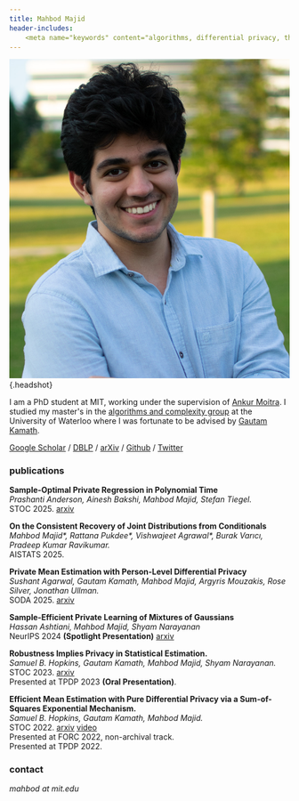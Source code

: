 ```yaml
---
title: Mahbod Majid
header-includes:
    <meta name="keywords" content="algorithms, differential privacy, theoretical machine learning, sum of squares optimization, waterloo, mahbod majid" />
---
```


<div class="clearfix">

![](mahbod.jpg){.headshot}

I am a PhD student at MIT, working under the supervision of [Ankur Moitra](https://people.csail.mit.edu/moitra/). I studied my master's in the [algorithms and complexity group](https://algcomp.uwaterloo.ca/) at the University of Waterloo where I was fortunate to be advised by [Gautam Kamath](http://www.gautamkamath.com/).

[Google Scholar](https://scholar.google.com/citations?hl=en&user=Jnei_lEAAAAJ) / 
[DBLP](https://dblp.org/pid/307/5441.html) /
[arXiv](https://arxiv.org/a/majid_m_1.html) / 
[Github](https://github.com/Mahbodmajid) / [Twitter](https://twitter.com/mahbodm_)


</div>

### publications

**Sample-Optimal Private Regression in Polynomial Time**
<br>
*Prashanti Anderson, Ainesh Bakshi, Mahbod Majid, Stefan Tiegel.*
<br>
STOC 2025. [arxiv](https://arxiv.org/abs/2503.24321)

**On the Consistent Recovery of Joint Distributions from Conditionals**
<br>
*Mahbod Majid\*, Rattana Pukdee\*, Vishwajeet Agrawal\*, Burak Varıcı, Pradeep Kumar Ravikumar.*
<br>
AISTATS 2025.

**Private Mean Estimation with Person-Level Differential Privacy**
<br>
*Sushant Agarwal, Gautam Kamath, Mahbod Majid, Argyris Mouzakis, Rose Silver, Jonathan Ullman.*
<br>
SODA 2025. [arxiv](https://arxiv.org/abs/2405.20405)

**Sample-Efficient Private Learning of Mixtures of Gaussians**
<br>
*Hassan Ashtiani, Mahbod Majid, Shyam Narayanan*
<br>
NeurIPS 2024 **(Spotlight Presentation)** [arxiv](https://arxiv.org/abs/2411.02298)

**Robustness Implies Privacy in Statistical Estimation.**
<br>
*Samuel B. Hopkins, Gautam Kamath, Mahbod Majid, Shyam Narayanan.*
<br>
STOC 2023. [arxiv](https://arxiv.org/abs/2212.05015)
<br>
Presented at TPDP 2023 **(Oral Presentation)**.

**Efficient Mean Estimation with Pure Differential Privacy via a Sum-of-Squares Exponential Mechanism.**
<br>
*Samuel B. Hopkins, Gautam Kamath, Mahbod Majid.* 
<br>
STOC 2022. [arxiv](https://arxiv.org/abs/2111.12981) [video](https://youtu.be/GY0tCArubAg)
<br>
Presented at FORC 2022, non-archival track.
<br>
Presented at TPDP 2022.



<!-- ### talks

**UC Berkeley**, BLISS seminar, November 2022

**Fields Institute**, workshop *Differential Privacy and Statistical Data Analysis*, July 2022

**Harvard University**, symposium *Foundations of Responsible Computing*, June 2022

**University of Toronto**, theory seminar, April 2022

**Microsoft Research**, colloquium, February 2022

**University of Waterloo**, student seminar, November 2021 -->

### contact
*mahbod at mit.edu*
